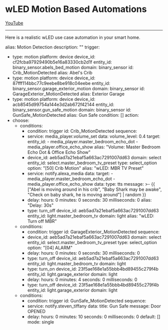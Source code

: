 # wLED Motion Based Automations
[YouTube]()
___
Here is a realistic wLED use case automation in your smart home.


alias: Motion Detection
description: ""
trigger:
  - type: motion
    platform: device
    device_id: cf2fcba97929490b5e16a83330cb2d1f
    entity_id: binary_sensor.abels_bed_motion
    domain: binary_sensor
    id: Crib_MotionDetected
    alias: Abel's Crib
  - type: motion
    platform: device
    device_id: 87fff114bbc77c9eebe8be918c04eebe
    entity_id: binary_sensor.garage_exterior_motion
    domain: binary_sensor
    id: GarageExterior_MotionDetected
    alias: Exterior Garage
  - type: motion
    platform: device
    device_id: acb8545d99754a144e3d2ab672f42144
    entity_id: binary_sensor.gun_safe_motion
    domain: binary_sensor
    id: GunSafe_MotionDetected
    alias: Gun Safe
condition: []
action:
  - choose:
      - conditions:
          - condition: trigger
            id: Crib_MotionDetected
        sequence:
          - service: media_player.volume_set
            data:
              volume_level: 0.4
            target:
              entity_id:
                - media_player.master_bedroom_echo_dot
                - media_player.office_echo_show
            alias: "Volume: Master Bedroom Echo Dot & Office Echo Show"
          - device_id: aeb5ad7a21ebaf5a663ac7291007dd63
            domain: select
            entity_id: select.master_bedroom_tv_preset
            type: select_option
            option: "[50] Crib Motion"
            alias: "wLED: MBR TV Preset"
          - service: notify.alexa_media
            data:
              target:
                - media_player.master_bedroom_echo_dot
                - media_player.office_echo_show
              data:
                type: tts
              message: >-
                {{ ["Abel is moving around in his crib", "Baby Shark may be
                awake",
                 "Check on baby shark, he is moving around"] | random }}
          - delay:
              hours: 0
              minutes: 0
              seconds: 30
              milliseconds: 0
            alias: "Delay: 30s"
          - type: turn_off
            device_id: aeb5ad7a21ebaf5a663ac7291007dd63
            entity_id: light.master_bedroom_tv
            domain: light
            alias: "wLED: Turn off MBR"
      - conditions:
          - condition: trigger
            id: GarageExterior_MotionDetected
        sequence:
          - device_id: aeb5ad7a21ebaf5a663ac7291007dd63
            domain: select
            entity_id: select.master_bedroom_tv_preset
            type: select_option
            option: "[04] ALARM"
          - delay:
              hours: 0
              minutes: 0
              seconds: 30
              milliseconds: 0
          - type: turn_off
            device_id: aeb5ad7a21ebaf5a663ac7291007dd63
            entity_id: light.master_bedroom_tv
            domain: light
          - type: turn_on
            device_id: 23f5ae168e1a55bbb4bd89455c279f4b
            entity_id: light.garage_exterior
            domain: light
          - delay:
              hours: 0
              minutes: 4
              seconds: 0
              milliseconds: 0
          - type: turn_off
            device_id: 23f5ae168e1a55bbb4bd89455c279f4b
            entity_id: light.garage_exterior
            domain: light
      - conditions:
          - condition: trigger
            id: GunSafe_MotionDetected
        sequence:
          - service: notify.steven_tiffany
            data:
              title: Gun Safe
              message: Door OPENED
          - delay:
              hours: 0
              minutes: 10
              seconds: 0
              milliseconds: 0
    default: []
mode: single
